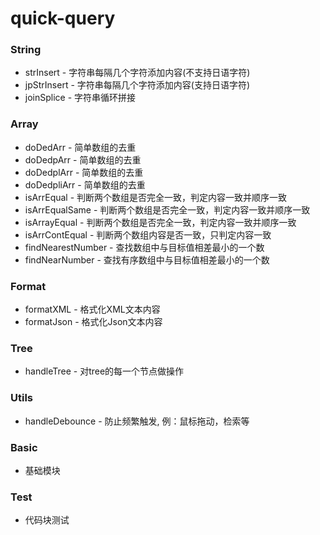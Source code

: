 # quick-query

### String 
- strInsert - 字符串每隔几个字符添加内容(不支持日语字符)
- jpStrInsert - 字符串每隔几个字符添加内容(支持日语字符)
- joinSplice - 字符串循环拼接

### Array
- doDedArr - 简单数组的去重
- doDedpArr - 简单数组的去重
- doDedplArr - 简单数组的去重
- doDedpliArr - 简单数组的去重
- isArrEqual - 判断两个数组是否完全一致，判定内容一致并顺序一致
- isArrEqualSame - 判断两个数组是否完全一致，判定内容一致并顺序一致
- isArrayEqual - 判断两个数组是否完全一致，判定内容一致并顺序一致
- isArrContEqual - 判断两个数组内容是否一致，只判定内容一致
- findNearestNumber - 查找数组中与目标值相差最小的一个数
- findNearNumber - 查找有序数组中与目标值相差最小的一个数

### Format
- formatXML - 格式化XML文本内容
- formatJson - 格式化Json文本内容

### Tree
- handleTree - 对tree的每一个节点做操作

### Utils
- handleDebounce - 防止频繁触发, 例：鼠标拖动，检索等

### Basic
- 基础模块

### Test
- 代码块测试
